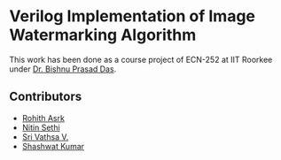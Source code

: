 # Verilog Implementation of Image Watermarking Algorithm

This work has been done as a course project of ECN-252 at IIT Roorkee under [Dr. Bishnu Prasad Das](https://www.iitr.ac.in/departments/ECE/pages/People+Bishnu_Prasad_Das.html).

## Contributors
  * [Rohith Asrk](https://github.com/rohithasrk)
  * [Nitin Sethi]()
  * [Sri Vathsa V.](https://github.com/saisrivathsa)
  * [Shashwat Kumar]()
